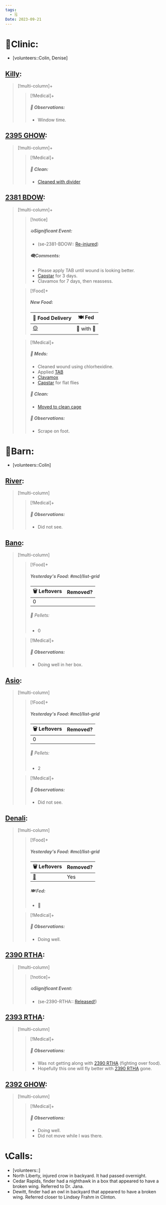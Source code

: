 ```yaml
---
tags:
  - 🗒️
Date: 2023-09-21
---
```


# 🏥Clinic:
- [volunteers::Colin, Denise]

## [Killy](../RARE%20Birds/Ed%20Birds/Killy.md):
> [!multi-column]+
>
>> [!Medical]+
>> ##### 🔭 Observations:
>> - Window time.

## [2395 GHOW](../RARE%20Birds/2395%20GHOW.md):
> [!multi-column]+
>
>> [!Medical]+
>>##### 🫧 Clean:
>> - [Cleaned with divider](../Admin/Codes/Cleaned%20with%20divider.md)

## [2381 BDOW](../RARE%20Birds/2381%20BDOW.md):
> [!multi-column]+
>
>> [!notice]
>> ##### 💥Significant Event:
>> - (se-2381-BDOW:: [Re-injured](../Admin/Codes/Re-injured.md))
>>
>> ##### 🗨️Comments:
>> - Please apply TAB until wound is looking better.
>> - [Capstar](../Admin/Codes/Medication/Capstar.md) for 3 days.
>> - Clavamox for 7 days, then reassess.
>
>> [!Food]+
>> ##### New Food:
>> |🚚 Food Delivery| 🍽️ Fed|
>> |---|---|
>>|[🟡](../Admin/Codes/Whole%20food.md)|🐀 with 💊
>
>> [!Medical]+
>> ##### 💊 Meds:
>>- Cleaned wound using chlorhexidine.
>>- Applied [TAB](../Admin/Codes/Medication/Triple%20Antibiotic.md)
>>- [Clavamox](../Admin/Codes/Medication/Clavamox.md)
>>- [Capstar](../Admin/Codes/Medication/Capstar.md) for flat flies
>>
>>##### 🫧 Clean:
>>- [Moved to clean cage](../Admin/Codes/Moved%20to%20clean%20cage.md)
>>
>> ##### 🔭 Observations:
>> - Scrape on foot.

# 🏡Barn:
- [volunteers::Colin]

## [River](../RARE%20Birds/Ed%20Birds/River.md):
> [!multi-column]
>
>> [!Medical]+
>> ##### 🔭 Observations:
>> - Did not see.

## [Bano](../RARE%20Birds/Ed%20Birds/Bano.md):
> [!multi-column]
>
>> [!Food]+
>> ##### Yesterday's Food: #mcl/list-grid
>> |🗑️ Leftovers| Removed?
>> |---|---|
>>|0|
>>
>>###### 💩 Pellets:
>>- 0
>
>> [!Medical]+
>> ##### 🔭 Observations:
>> - Doing well in her box.

## [Asio](../RARE%20Birds/Ed%20Birds/Asio.md):
> [!multi-column]
>
>> [!Food]+
>> ##### Yesterday's Food: #mcl/list-grid
>> |🗑️ Leftovers| Removed?
>> |---|---|
>>|0|
>>
>>###### 💩 Pellets:
>>- 2
>
>> [!Medical]+
>> ##### 🔭 Observations:
>> - Did not see.

## [Denali](../RARE%20Birds/Ed%20Birds/Denali.md):
> [!multi-column]
>
>> [!Food]+
>> ##### Yesterday's Food: #mcl/list-grid
>> |🗑️ Leftovers| Removed?
>> |---|---|
>>|[🐥](../Admin/Codes/Food/Quail.md)|Yes
>>
>> ##### 🍽️ Fed:
>> - 🐀
>
>> [!Medical]+
>> ##### 🔭 Observations:
>> - Doing well.

## [2390 RTHA](../RARE%20Birds/2390%20RTHA.md):
> [!multi-column]
>
>> [!notice]+
>> ##### 💥Significant Event:
>>- (se-2390-RTHA:: [Released!](../Admin/Codes/Released!.md))

## [2393 RTHA](../RARE%20Birds/2393%20RTHA.md):
> [!multi-column]
>
>> [!Medical]+
>> ##### 🔭 Observations:
>> - Was not getting along with [2390 RTHA](../RARE%20Birds/2390%20RTHA.md) (fighting over food).
>> - Hopefully this one will fly better with [2390 RTHA](../RARE%20Birds/2390%20RTHA.md) gone.

## [2392 GHOW](../RARE%20Birds/2392%20GHOW.md):
> [!multi-column]
>
>> [!Medical]+
>> ##### 🔭 Observations:
>> - Doing well.
>> - Did not move while I was there.

# 📞Calls:
- [volunteers::]
- North Liberty, injured crow in backyard. It had passed overnight.
- Cedar Rapids, finder had a nighthawk in a box that appeared to have a broken wing. Referred to Dr. Jana.
- Dewitt, finder had an owl in backyard that appeared to have a broken wing. Referred closer to Lindsey Frahm in Clinton.

